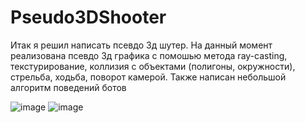 # Pseudo3DShooter

Итак я решил написать псевдо 3д шутер. На данный момент реализована псевдо 3д графика с помошью метода ray-casting, текстурирование, коллизия с объектами (полигоны, окружности), стрельба, ходьба, поворот камерой. Также написан небольшой алгоритм поведений ботов

![image](https://user-images.githubusercontent.com/78645533/188282296-101b8fe3-8a3d-4de8-9f37-e7992e918b27.png)
![image](https://user-images.githubusercontent.com/78645533/188282331-d3a99afb-243a-4c18-b1bc-953abdfc40f6.png)

